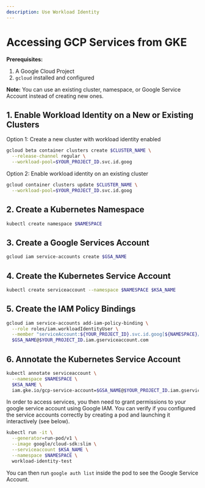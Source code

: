 ```yaml
---
description: Use Workload Identity
---
```


# Accessing GCP Services from GKE

**Prerequisites:**

1. A Google Cloud Project
2. `gcloud`  installed and configured

**Note:** You can use an existing cluster, namespace, or Google Service Account instead of creating new ones.

## 1. Enable Workload Identity on a New or Existing Clusters

Option 1: Create a new cluster with workload identity enabled

```bash
gcloud beta container clusters create $CLUSTER_NAME \
  --release-channel regular \
  --workload-pool=$YOUR_PROJECT_ID.svc.id.goog
```

Option 2: Enable workload identity on an existing cluster

```bash
gcloud container clusters update $CLUSTER_NAME \
  --workload-pool=$YOUR_PROJECT_ID.svc.id.goog
```

## 2. Create a Kubernetes Namespace

```bash
kubectl create namespace $NAMESPACE
```

## 3. Create a Google Services Account

```bash
gcloud iam service-accounts create $GSA_NAME
```

## 4. Create the Kubernetes Service Account

```bash
kubectl create serviceaccount --namespace $NAMESPACE $KSA_NAME
```

## 5. Create the IAM Policy Bindings

```bash
gcloud iam service-accounts add-iam-policy-binding \
  --role roles/iam.workloadIdentityUser \
  --member "serviceAccount:${YOUR_PROJECT_ID}.svc.id.goog[${NAMESPACE}/${KSA_NAME}]" \
  $GSA_NAME@$YOUR_PROJECT_ID.iam.gserviceaccount.com
```

## 6. Annotate the Kubernetes Service Account

```bash
kubectl annotate serviceaccount \
  --namespace $NAMESPACE \
  $KSA_NAME \
  iam.gke.io/gcp-service-account=$GSA_NAME@$YOUR_PROJECT_ID.iam.gserviceaccount.com
```

In order to access services, you then need to grant permissions to your google service account using Google IAM. You can verify if you configured the service accounts correctly by creating a pod and launching it interactively (see below).

```bash
kubectl run -it \
  --generator=run-pod/v1 \
  --image google/cloud-sdk:slim \
  --serviceaccount $KSA_NAME \
  --namespace $NAMESPACE \
  workload-identity-test
```

You can then run `google auth list` inside the pod to see the Google Service Account.
